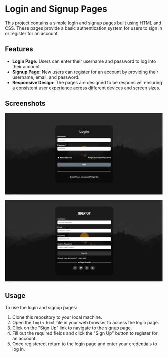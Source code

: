 # Login and Signup Pages

This project contains a simple login and signup pages built using HTML and CSS. These pages provide a basic authentication system for users to sign in or register for an account.

## Features

- **Login Page:** Users can enter their username and password to log into their account.
- **Signup Page:** New users can register for an account by providing their username, email, and password.
- **Responsive Design:** The pages are designed to be responsive, ensuring a consistent user experience across different devices and screen sizes.

## Screenshots

![Login Page](Images/login-page.jpg)

![Signup Page](Images/signup-page.jpg)

## Usage

To use the login and signup pages:

1. Clone this repository to your local machine.
2. Open the `login.html` file in your web browser to access the login page.
3. Click on the "Sign Up" link to navigate to the signup page.
4. Fill out the required fields and click the "Sign Up" button to register for an account.
5. Once registered, return to the login page and enter your credentials to log in.
